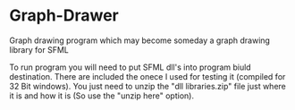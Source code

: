 # Graph-Drawer
Graph drawing program which may become someday a graph drawing library for SFML

To run program you will need to put SFML dll's into program biuld destination.
There are included the onece I used for testing it (compiled for 32 Bit windows). 
You just need to unzip the "dll libraries.zip" file just where it is and how it is
(So use the "unzip here" option).
